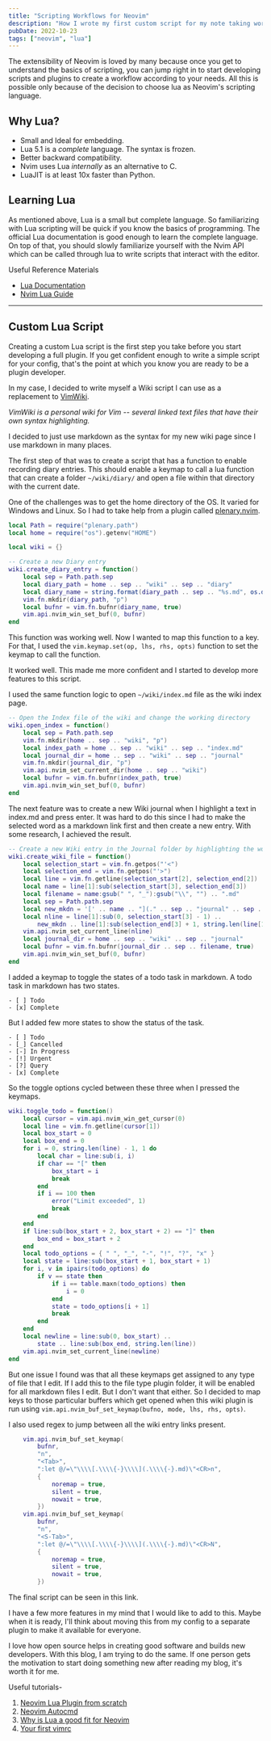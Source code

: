 ```yaml
---
title: "Scripting Workflows for Neovim"
description: "How I wrote my first custom script for my note taking workflow"
pubDate: 2022-10-23
tags: ["neovim", "lua"]
---
```

The extensibility of Neovim is loved by many because once you get to understand 
the basics of scripting, you can jump right in to start developing scripts and 
plugins to create a workflow according to your needs. All this is possible only 
because of the decision to choose lua as Neovim's scripting language.

## Why Lua?
- Small and Ideal for embedding.
- Lua 5.1 is a *complete* language. The syntax is frozen.
- Better backward compatibility.
- Nvim uses Lua *internally* as an alternative to C.
- LuaJIT is at least 10x faster than Python.


## Learning Lua
As mentioned above, Lua is a small but complete language. So familiarizing with 
Lua scripting will be quick if you know the basics of programming. The official Lua 
documentation is good enough to learn the complete language. On top of that, you 
should slowly familiarize yourself with the Nvim API which can be called through lua to 
write scripts that interact with the editor.

Useful Reference Materials
- [Lua Documentation](https://www.lua.org/pil/)
- [Nvim Lua Guide](https://github.com/nanotee/nvim-lua-guide)

----

## Custom Lua Script
Creating a custom Lua script is the first step you take before you start developing 
a full plugin. If you get confident enough to write a simple script for your config, 
that's the point at which you know you are ready to be a plugin developer.

In my case, I decided to write myself a Wiki script I can use as a replacement to 
[VimWiki](https://github.com/vimwiki/vimwiki/). 

*VimWiki is a personal wiki for Vim -- several linked text files that have 
their own syntax highlighting.*

I decided to just use markdown as the syntax for my new wiki page since I use 
markdown in many places.

The first step of that was to create a script that has a function to enable recording
diary entries. This should enable a keymap to call a lua function that can create 
a folder `~/wiki/diary/` and open a file within that directory with the current date.

One of the challenges was to get the home directory of the OS. It varied for Windows 
and Linux. So I had to take help from a plugin called 
[plenary.nvim](https://github.com/nvim-lua/plenary.nvim).

```lua
local Path = require("plenary.path")
local home = require("os").getenv("HOME")

local wiki = {}

-- Create a new Diary entry
wiki.create_diary_entry = function()
    local sep = Path.path.sep
    local diary_path = home .. sep .. "wiki" .. sep .. "diary"
    local diary_name = string.format(diary_path .. sep .. "%s.md", os.date "%Y_%m_%d")
    vim.fn.mkdir(diary_path, "p")
    local bufnr = vim.fn.bufnr(diary_name, true)
    vim.api.nvim_win_set_buf(0, bufnr)
end
```

This function was working well. Now I wanted to map this function to a key. For 
that, I used the `vim.keymap.set(op, lhs, rhs, opts)` function to set the keymap 
to call the function. 

It worked well. This made me more confident and I started to develop more features 
to this script.

I used the same function logic to open `~/wiki/index.md` file as the wiki index page.
```lua
-- Open the Index file of the wiki and change the working directory
wiki.open_index = function()
    local sep = Path.path.sep
    vim.fn.mkdir(home .. sep .. "wiki", "p")
    local index_path = home .. sep .. "wiki" .. sep .. "index.md"
    local journal_dir = home .. sep .. "wiki" .. sep .. "journal"
    vim.fn.mkdir(journal_dir, "p")
    vim.api.nvim_set_current_dir(home .. sep .. "wiki")
    local bufnr = vim.fn.bufnr(index_path, true)
    vim.api.nvim_win_set_buf(0, bufnr)
end
```

The next feature was to create a new Wiki journal when I highlight a text in index.md 
and press enter. It was hard to do this since I had to make the selected word as a 
markdown link first and then create a new entry. With some research, I achieved the 
result.

```lua
-- Create a new Wiki entry in the Journal folder by highlighting the word and pressing <CR>
wiki.create_wiki_file = function()
    local selection_start = vim.fn.getpos("'<")
    local selection_end = vim.fn.getpos("'>")
    local line = vim.fn.getline(selection_start[2], selection_end[2])
    local name = line[1]:sub(selection_start[3], selection_end[3])
    local filename = name:gsub(" ", "_"):gsub("\\", "") .. ".md"
    local sep = Path.path.sep
    local new_mkdn = '[' .. name .. "](." .. sep .. "journal" .. sep .. filename .. ")"
    local nline = line[1]:sub(0, selection_start[3] - 1) ..
        new_mkdn .. line[1]:sub(selection_end[3] + 1, string.len(line[1]))
    vim.api.nvim_set_current_line(nline)
    local journal_dir = home .. sep .. "wiki" .. sep .. "journal"
    local bufnr = vim.fn.bufnr(journal_dir .. sep .. filename, true)
    vim.api.nvim_win_set_buf(0, bufnr)
end
```

I added a keymap to toggle the states of a todo task in markdown. A todo task in 
markdown has two states.
```
- [ ] Todo
- [x] Complete
```
But I added few more states to show the status of the task.
```
- [ ] Todo
- [_] Cancelled
- [-] In Progress
- [!] Urgent
- [?] Query
- [x] Complete
```

So the toggle options cycled between these three when I pressed the keymaps.

```lua
wiki.toggle_todo = function()
    local cursor = vim.api.nvim_win_get_cursor(0)
    local line = vim.fn.getline(cursor[1])
    local box_start = 0
    local box_end = 0
    for i = 0, string.len(line) - 1, 1 do
        local char = line:sub(i, i)
        if char == "[" then
            box_start = i
            break
        end
        if i == 100 then
            error("Limit exceeded", 1)
            break
        end
    end
    if line:sub(box_start + 2, box_start + 2) == "]" then
        box_end = box_start + 2
    end
    local todo_options = { " ", "_", "-", "!", "?", "x" }
    local state = line:sub(box_start + 1, box_start + 1)
    for i, v in ipairs(todo_options) do
        if v == state then
            if i == table.maxn(todo_options) then
                i = 0
            end
            state = todo_options[i + 1]
            break
        end
    end
    local newline = line:sub(0, box_start) ..
        state .. line:sub(box_end, string.len(line))
    vim.api.nvim_set_current_line(newline)
end
```

But one issue I found was that all these keymaps get assigned to any type of file 
that I edit. If I add this to the file type plugin folder, it will be enabled for 
all markdown files I edit. But I don't want that either. So I decided to map keys 
to those particular buffers which get opened when this wiki plugin is run using 
`vim.api.nvim_buf_set_keymap(bufno, mode, lhs, rhs, opts)`.

I also used regex to jump between all the wiki entry links present.
```lua
    vim.api.nvim_buf_set_keymap(
        bufnr,
        "n",
        "<Tab>",
        ":let @/=\"\\\\[.\\\\{-}\\\\](.\\\\{-}.md)\"<CR>n",
        {
            noremap = true,
            silent = true,
            nowait = true,
        })
    vim.api.nvim_buf_set_keymap(
        bufnr,
        "n",
        "<S-Tab>",
        ":let @/=\"\\\\[.\\\\{-}\\\\](.\\\\{-}.md)\"<CR>N",
        {
            noremap = true,
            silent = true,
            nowait = true,
        })
```

The final script can be seen in this link.

I have a few more features in my mind that I would like to add to this. Maybe when 
it is ready, I'll think about moving this from my config to a separate plugin to 
make it available for everyone.

I love how open source helps in creating good software and builds new developers.
With this blog, I am trying to do the same. If one person gets the motivation to 
start doing something new after reading my blog, it's worth it for me.

Useful tutorials-
1. [Neovim Lua Plugin from scratch](https://youtu.be/n4Lp4cV8YR0)
2. [Neovim Autocmd](https://youtu.be/ekMIIAqTZ34)
3. [Why is Lua a good fit for Neovim](https://youtu.be/IP3J56sKtn0)
4. [Your first vimrc](https://youtu.be/x2QJYq4IX6M)
